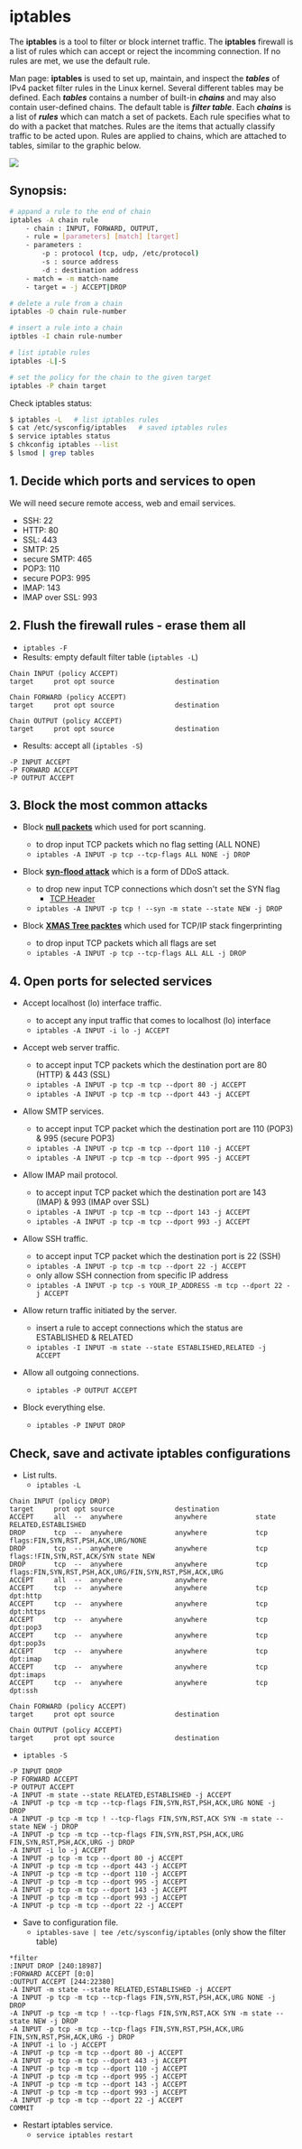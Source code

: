 # iptables
The **iptables** is a tool to filter or block internet traffic. The **iptables** firewall is a list of rules which can accept or reject the incomming connection. If no rules are met, we use the default rule.

Man page: **iptables** is used to set up, maintain, and inspect the ***tables*** of IPv4 packet filter rules in the Linux kernel. Several different tables may be defined. Each ***tables*** contains a number of built-in ***chains*** and may also contain user-defined chains. The default table is ***filter table***. Each ***chains*** is a list of ***rules*** which can match a set of packets. Each rule specifies what to do with a packet that matches. Rules are the items that actually classify traffic to be acted upon. Rules are applied to chains, which are attached to tables, similar to the graphic below.

![](fig/Tables-Chains-Rules.png)

## Synopsis:
```bash
# appand a rule to the end of chain
iptables -A chain rule
    - chain : INPUT, FORWARD, OUTPUT,
    - rule = [parameters] [match] [target]
    - parameters :
        -p : protocol (tcp, udp, /etc/protocol)
        -s : source address
        -d : destination address
    - match = -m match-name
    - target = -j ACCEPT|DROP

# delete a rule from a chain
iptables -D chain rule-number

# insert a rule into a chain
iptbles -I chain rule-number

# list iptable rules
iptables -L|-S

# set the policy for the chain to the given target
iptables -P chain target
```

Check iptables status:
```bash
$ iptables -L   # list iptables rules
$ cat /etc/sysconfig/iptables   # saved iptables rules
$ service iptables status
$ chkconfig iptables --list
$ lsmod | grep tables
```


## 1. Decide which ports and services to open
We will need secure remote access, web and email services.
- SSH: 22
- HTTP: 80
- SSL: 443
- SMTP: 25
- secure SMTP: 465
- POP3: 110
- secure POP3: 995
- IMAP: 143
- IMAP over SSL: 993

## 2. Flush the firewall rules - erase them all
- ```iptables -F```
- Results: empty default filter table (```iptables -L```)
```
Chain INPUT (policy ACCEPT)
target     prot opt source               destination         

Chain FORWARD (policy ACCEPT)
target     prot opt source               destination         

Chain OUTPUT (policy ACCEPT)
target     prot opt source               destination  
```
- Results: accept all (```iptables -S```)
```
-P INPUT ACCEPT
-P FORWARD ACCEPT
-P OUTPUT ACCEPT
```

## 3. Block the most common attacks
- Block **[null packets](https://ddos-guard.net/en/terminology/attack_type/tcp-null-attack)** which used for port scanning.
  - to drop input TCP packets which no flag setting (ALL NONE)
  - ```iptables -A INPUT -p tcp --tcp-flags ALL NONE -j DROP``` 
  
- Block **[syn-flood attack](https://en.wikipedia.org/wiki/SYN_flood)** which is a form of DDoS attack.
  - to drop new input TCP connections which dosn't set the SYN flag
    - [TCP Header](https://en.wikipedia.org/wiki/Transmission_Control_Protocol#Connection_establishment)
  - ```iptables -A INPUT -p tcp ! --syn -m state --state NEW -j DROP```
  
- Block **[XMAS Tree packtes](https://en.wikipedia.org/wiki/Christmas_tree_packet)** which used for TCP/IP stack fingerprinting
  - to drop input TCP packets which all flags are set
  - ```iptables -A INPUT -p tcp --tcp-flags ALL ALL -j DROP```

## 4. Open ports for selected services
- Accept localhost (lo) interface traffic.
  - to accept any input traffic that comes to localhost (lo) interface
  - ```iptables -A INPUT -i lo -j ACCEPT```
  
- Accept web server traffic.
  - to accept input TCP packets which the destination port are 80 (HTTP) & 443 (SSL)
  - ```iptables -A INPUT -p tcp -m tcp --dport 80 -j ACCEPT```
  - ```iptables -A INPUT -p tcp -m tcp --dport 443 -j ACCEPT```

- Allow SMTP services.
  - to accept input TCP packet which the destination port are 110 (POP3) & 995 (secure POP3)
  - ```iptables -A INPUT -p tcp -m tcp --dport 110 -j ACCEPT```
  - ```iptables -A INPUT -p tcp -m tcp --dport 995 -j ACCEPT```

- Allow IMAP mail protocol.
  - to accept input TCP packet which the destination port are 143 (IMAP) & 993 (IMAP over SSL)
  - ```iptables -A INPUT -p tcp -m tcp --dport 143 -j ACCEPT```
  - ```iptables -A INPUT -p tcp -m tcp --dport 993 -j ACCEPT```

- Allow SSH traffic.
  - to accept input TCP packet which the destination port is 22 (SSH)
  - ```iptables -A INPUT -p tcp -m tcp --dport 22 -j ACCEPT```
  - only allow SSH connection from specific IP address
  - ```iptables -A INPUT -p tcp -s YOUR_IP_ADDRESS -m tcp --dport 22 -j ACCEPT```

- Allow return traffic initiated by the server.
  - insert a rule to accept connections which the status are ESTABLISHED & RELATED
  - ```iptables -I INPUT -m state --state ESTABLISHED,RELATED -j ACCEPT```

- Allow all outgoing connections.
  - ```iptables -P OUTPUT ACCEPT```

- Block everything else.
  - ```iptables -P INPUT DROP```

## Check, save and activate iptables configurations
- List rults.
  - ```iptables -L```
```
Chain INPUT (policy DROP)
target     prot opt source               destination
ACCEPT     all  --  anywhere             anywhere            state RELATED,ESTABLISHED          
DROP       tcp  --  anywhere             anywhere            tcp flags:FIN,SYN,RST,PSH,ACK,URG/NONE 
DROP       tcp  --  anywhere             anywhere            tcp flags:!FIN,SYN,RST,ACK/SYN state NEW 
DROP       tcp  --  anywhere             anywhere            tcp flags:FIN,SYN,RST,PSH,ACK,URG/FIN,SYN,RST,PSH,ACK,URG 
ACCEPT     all  --  anywhere             anywhere            
ACCEPT     tcp  --  anywhere             anywhere            tcp dpt:http 
ACCEPT     tcp  --  anywhere             anywhere            tcp dpt:https 
ACCEPT     tcp  --  anywhere             anywhere            tcp dpt:pop3 
ACCEPT     tcp  --  anywhere             anywhere            tcp dpt:pop3s 
ACCEPT     tcp  --  anywhere             anywhere            tcp dpt:imap 
ACCEPT     tcp  --  anywhere             anywhere            tcp dpt:imaps 
ACCEPT     tcp  --  anywhere             anywhere            tcp dpt:ssh 

Chain FORWARD (policy ACCEPT)
target     prot opt source               destination         

Chain OUTPUT (policy ACCEPT)
target     prot opt source               destination 
```

  - ```iptables -S```
```
-P INPUT DROP
-P FORWARD ACCEPT
-P OUTPUT ACCEPT
-A INPUT -m state --state RELATED,ESTABLISHED -j ACCEPT 
-A INPUT -p tcp -m tcp --tcp-flags FIN,SYN,RST,PSH,ACK,URG NONE -j DROP 
-A INPUT -p tcp -m tcp ! --tcp-flags FIN,SYN,RST,ACK SYN -m state --state NEW -j DROP 
-A INPUT -p tcp -m tcp --tcp-flags FIN,SYN,RST,PSH,ACK,URG FIN,SYN,RST,PSH,ACK,URG -j DROP 
-A INPUT -i lo -j ACCEPT 
-A INPUT -p tcp -m tcp --dport 80 -j ACCEPT 
-A INPUT -p tcp -m tcp --dport 443 -j ACCEPT 
-A INPUT -p tcp -m tcp --dport 110 -j ACCEPT 
-A INPUT -p tcp -m tcp --dport 995 -j ACCEPT 
-A INPUT -p tcp -m tcp --dport 143 -j ACCEPT 
-A INPUT -p tcp -m tcp --dport 993 -j ACCEPT 
-A INPUT -p tcp -m tcp --dport 22 -j ACCEPT 
```

- Save to configuration file.
  - ```iptables-save | tee /etc/sysconfig/iptables```
(only show the filter table)  
```
*filter
:INPUT DROP [240:18987]
:FORWARD ACCEPT [0:0]
:OUTPUT ACCEPT [244:22380]
-A INPUT -m state --state RELATED,ESTABLISHED -j ACCEPT 
-A INPUT -p tcp -m tcp --tcp-flags FIN,SYN,RST,PSH,ACK,URG NONE -j DROP 
-A INPUT -p tcp -m tcp ! --tcp-flags FIN,SYN,RST,ACK SYN -m state --state NEW -j DROP 
-A INPUT -p tcp -m tcp --tcp-flags FIN,SYN,RST,PSH,ACK,URG FIN,SYN,RST,PSH,ACK,URG -j DROP 
-A INPUT -i lo -j ACCEPT 
-A INPUT -p tcp -m tcp --dport 80 -j ACCEPT 
-A INPUT -p tcp -m tcp --dport 443 -j ACCEPT 
-A INPUT -p tcp -m tcp --dport 110 -j ACCEPT 
-A INPUT -p tcp -m tcp --dport 995 -j ACCEPT 
-A INPUT -p tcp -m tcp --dport 143 -j ACCEPT 
-A INPUT -p tcp -m tcp --dport 993 -j ACCEPT 
-A INPUT -p tcp -m tcp --dport 22 -j ACCEPT 
COMMIT
```

- Restart iptables service.
  - ```service iptables restart```

